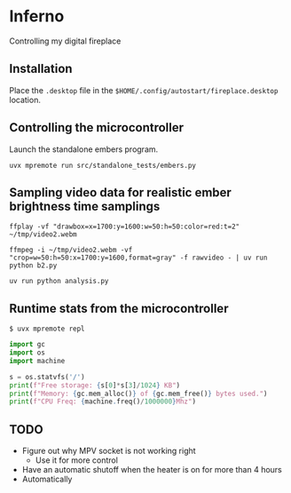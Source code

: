 # Inferno

Controlling my digital fireplace

## Installation

Place the `.desktop` file in the `$HOME/.config/autostart/fireplace.desktop` location.

## Controlling the microcontroller

Launch the standalone embers program.
```
uvx mpremote run src/standalone_tests/embers.py
```
## Sampling video data for realistic ember brightness time samplings

`ffplay -vf "drawbox=x=1700:y=1600:w=50:h=50:color=red:t=2" ~/tmp/video2.webm`

`ffmpeg -i ~/tmp/video2.webm -vf "crop=w=50:h=50:x=1700:y=1600,format=gray" -f rawvideo - | uv run python b2.py`

`uv run python analysis.py`

## Runtime stats from the microcontroller
`$ uvx mpremote repl`

```python
import gc
import os
import machine

s = os.statvfs('/')
print(f"Free storage: {s[0]*s[3]/1024} KB")
print(f"Memory: {gc.mem_alloc()} of {gc.mem_free()} bytes used.")
print(f"CPU Freq: {machine.freq()/1000000}Mhz")
```

## TODO
 * Figure out why MPV socket is not working right
   * Use it for more control
 * Have an automatic shutoff when the heater is on for more than 4 hours
 * Automatically 
